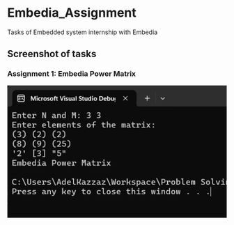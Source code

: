 # Embedia_Assignment
Tasks of Embedded system internship with Embedia

## Screenshot of tasks
### Assignment 1: Embedia Power Matrix
![Screenshot 1](https://github.com/Adelkazzaz/Embedia_Assignment/blob/main/Screenshot_of_tasks/Task_01.png)
